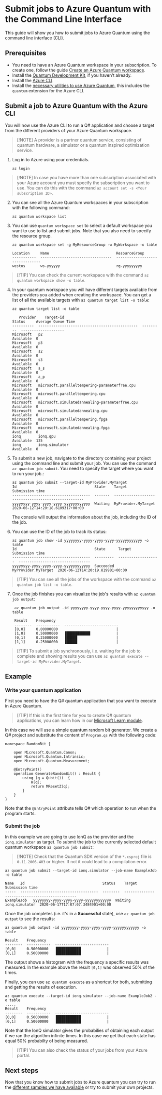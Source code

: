 # Submit jobs to Azure Quantum with the Command Line Interface 

This guide will show you how to submit jobs to Azure Quantum using the command
line interface (CLI). 

## Prerequisites 

- You need to have an Azure Quantum workspace in your
subscription. To create one, follow the guide
[Create an Azure Quantum
  workspace](Create-quantum-workspaces-with-the-Azure-portal.md).
- Install the [Quantum Development
  Kit](https://docs.microsoft.com/quantum/install-guide/standalone), if you haven't already.
- Install the [Azure CLI](https://docs.microsoft.com/en-us/cli/azure/install-azure-cli?view=azure-cli-latest).
- Install the [necessary utilities to use Azure Quantum](Installation-guide.md), this includes the `quantum` extension for the Azure CLI.

## Submit a job to Azure Quantum with the Azure CLI

You will now use the Azure CLI to run a Q# application and choose
a target from the different providers of your Azure Quantum workspace.
>[!NOTE] A provider is a partner quantum service, consisting of
>quantum hardware, a simulator or a quantum inspired optimization service.

1. Log in to Azure using your credentials.

   ```dotnetcli
   az login
   ```
>[!NOTE] In case you have more than one subscription associated with your Azure account you must specify the 
>subscription you want to use. You can do this with the command `az account set -s <Your subscription ID>`.

2. You can see all the Azure Quantum workspaces in your subscription with the
   following command:
   ```dotnetcli
   az quantum workspace list
   ```
3. You can use `quantum workspace set` to select a default workspace you want to use to list and submit jobs. Note that you also need to specify the resource group. 

   ```dotnetcli
   az quantum workspace set -g MyResourceGroup -w MyWorkspace -o table

   Location     Name                               ResourceGroup
   -----------  ---------------------------------  --------------------------------
   westus       ws-yyyyyy                          rg-yyyyyyyyy

   ```
>[!TIP] You can check the current workspace with the command `az quantum
>workspace show -o table`.


4. In your quantum workspace you will have different targets available from the
   providers you added when creating the workspace. You can get a list of all
   the available targets with `az quantum target list -o table`:

   ```dotnetcli
   az quantum target list -o table

      Provider    Target-id                                       Status     Average Queue Time
   ----------  ----------------------------------------------  ---------  --------------------
   Microsoft   p2                                              Available  0
   Microsoft   p3                                              Available  0
   Microsoft   s2                                              Available  0
   Microsoft   s3                                              Available  0
   Microsoft   a_s                                             Available  0
   Microsoft   a_p                                             Available  0
   Microsoft   microsoft.paralleltempering-parameterfree.cpu   Available  0
   Microsoft   microsoft.paralleltempering.cpu                 Available  0
   Microsoft   microsoft.simulatedannealing-parameterfree.cpu  Available  0
   Microsoft   microsoft.simulatedannealing.cpu                Available  0
   Microsoft   microsoft.paralleltempering.fpga                Available  0
   Microsoft   microsoft.simulatedannealing.fpga               Available  0
   ionq        ionq.qpu                                        Available  135
   ionq        ionq.simulator                                  Available  0
   ```

5. To submit a new job, navigate to the directory containing your project using the command line and submit your job. 
You can use the command `az quantum job submit`. You need to specify the target where you want to run your job.:

   ```dotnetcli
   az quantum job submit --target-id MyProvider.MyTarget
   Id                                    State    Target               Submission time
   ------------------------------------  -------  -------------------  ---------------------------------
   yyyyyyyy-yyyy-yyyy-yyyy-yyyyyyyyyyyy  Waiting  MyProvider.MyTarget  2020-06-12T14:20:18.6109317+00:00
   ```
   The console will output the information about the job, including the ID of the job.

6. You can use the ID of the job to track its status:
   ```dotnetcli
   az quantum job show -id yyyyyyyy-yyyy-yyyy-yyyy-yyyyyyyyyyyy -o table
   Id                                    State      Target               Submission time
   ------------------------------------  ---------  -------------------  ---------------------------------
   yyyyyyyy-yyyy-yyyy-yyyy-yyyyyyyyyyyy  Succeeded  MyProvider.MyTarget  2020-06-12T14:20:19.819981+00:00
   ```
>[!TIP] You can see all the jobs of the workspace with the command `az quantum
>job list -o table`.

7. Once the job finishes you can visualize the job's results with `az quantum job output`:

   ```dotnetcli
    az quantum job output -id yyyyyyyy-yyyy-yyyy-yyyy-yyyyyyyyyyyy -o table
   
    Result    Frequency
    --------  -----------  -------------------------
    [0,0]     0.00000000                           |
    [1,0]     0.50000000   ▐███████████            |
    [0,1]     0.25000000   ▐█████                  |
    [1,1]     0.25000000   ▐█████                  |
   ```
>[!TIP] To submit a job synchronously, i.e. waiting for the job to complete and
>showing results you can use
> `az quantum execute --target-id MyPorvider.MyTarget`.

## Example

### Write your quantum application

First you need to have the Q# quantum application that you want to execute in
Azure Quantum.

>[!TIP] If this is the first time for you to create Q# quantum applications, you can learn
>how in our [Microsoft Learn
>module](https://docs.microsoft.com/en-us/learn/modules/qsharp-create-first-quantum-development-kit/).
>

In this case we will use a simple quantum random bit generator. We create a Q#
project and substitute the content of `Program.qs` with the following code:

```qsharp
namespace RandomBit {

    open Microsoft.Quantum.Canon;
    open Microsoft.Quantum.Intrinsic;
    open Microsoft.Quantum.Measurement;

    @EntryPoint()
    operation GenerateRandomBit() : Result {
        using (q = Qubit())  {
            H(q);
            return MResetZ(q);
        }
    }
}
```
Note that the `@EntryPoint` attribute tells Q# which operation to run when the program starts.

### Submit the job

In this example we are going to use IonQ as the provider and the
`ionq.simulator` as target. To submit the job to the currently selected
default quantum workspace `az quantum job submit`:

>[!NOTE] Check that the Quantum SDK version of the `*.csproj` file is `0.11.2006.403` or higher. If not it could lead to a compilation error.

```
az quantum job submit --target-id ionq.simulator --job-name ExampleJob -o table

Name   Id                                    Status    Target          Submission time
-----  ------------------------------------  --------  --------------  ---------------------------------
ExampleJob   yyyyyyyy-yyyy-yyyy-yyyy-yyyyyyyyyyyy  Waiting   ionq.simulator  2020-06-17T17:07:07.3484901+00:00

```

Once the job completes (i.e. it's in a **Successful** state), use `az quantum job output` to see the results:

```
az quantum job output -id yyyyyyyy-yyyy-yyyy-yyyy-yyyyyyyyyyyy -o table

Result    Frequency
--------  -----------  -------------------------
[0,0]     0.50000000   ▐███████████            |
[0,1]     0.50000000   ▐███████████            |
```

The output shows a histogram with the frequency a specific results was measured. In the example above
the result `[0,1]` was observed 50% of the times.


Finally, you can use `az quantum execute` as a shortcut for both, submitting and getting the results of execution.

```
az quantum execute --target-id ionq.simulator --job-name ExampleJob2 -o table
.....
Result    Frequency
--------  -----------  -------------------------
[0,0]     0.50000000   ▐███████████            |
[0,1]     0.50000000   ▐███████████            |
```

Note that the IonQ simulator gives the probabilies of obtaining each output if we ran the algorithm infinite times.
In this case we get that each state has equal 50% probabilty of being measured.

>[!TIP] You can also check the status of your jobs from your Azure portal.

## Next steps

Now that you know how to submit jobs to Azure quantum you can try to run the [different samples we have available](/samples) or try to submit your own projects. 